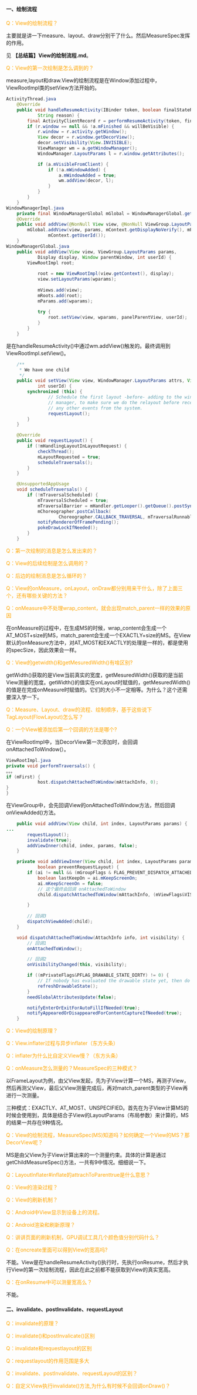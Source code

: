 #### 一、绘制流程

<font color='orange'>Q：View的绘制流程？</font>

主要就是讲一下measure、layout、draw分别干了什么。然后MeasureSpec发挥的作用。

见 **【总结篇】View的绘制流程.md**。

<font color='orange'>Q：View的第一次绘制是怎么调到的？</font>

measure,layout和draw.View的绘制流程是在Window添加过程中，ViewRootImpl类的setView方法开始的。

```java
ActivityThread.java
	@Override
    public void handleResumeActivity(IBinder token, boolean finalStateRequest, boolean isForward,
            String reason) {
        final ActivityClientRecord r = performResumeActivity(token, finalStateRequest, reason);
        if (r.window == null && !a.mFinished && willBeVisible) {
            r.window = r.activity.getWindow();
            View decor = r.window.getDecorView();
            decor.setVisibility(View.INVISIBLE);
            ViewManager wm = a.getWindowManager();
            WindowManager.LayoutParams l = r.window.getAttributes();

            if (a.mVisibleFromClient) {
                if (!a.mWindowAdded) {
                    a.mWindowAdded = true;
                    wm.addView(decor, l);
                }
            }
        }        
    }
WindowManagerImpl.java
    private final WindowManagerGlobal mGlobal = WindowManagerGlobal.getInstance();    
    @Override
    public void addView(@NonNull View view, @NonNull ViewGroup.LayoutParams params) {
        mGlobal.addView(view, params, mContext.getDisplayNoVerify(), mParentWindow,
                mContext.getUserId());
    }
WindowManagerGlobal.java
    public void addView(View view, ViewGroup.LayoutParams params,
            Display display, Window parentWindow, int userId) {
        ViewRootImpl root;
    
            root = new ViewRootImpl(view.getContext(), display);
            view.setLayoutParams(wparams);
    
            mViews.add(view);
            mRoots.add(root);
            mParams.add(wparams);
    
            try {
                root.setView(view, wparams, panelParentView, userId);
            } 
        }
    }
```

是在handleResumeActivity()中通过wm.addView()触发的。最终调用到ViewRootImpl.setView()。

```java
    /**
     * We have one child
     */
    public void setView(View view, WindowManager.LayoutParams attrs, View panelParentView,
            int userId) {
        synchronized (this) {
                // Schedule the first layout -before- adding to the window
                // manager, to make sure we do the relayout before receiving
                // any other events from the system.
                requestLayout();            
        }
    }       

    @Override
    public void requestLayout() {
        if (!mHandlingLayoutInLayoutRequest) {
            checkThread();
            mLayoutRequested = true;
            scheduleTraversals();
        }
    }

    @UnsupportedAppUsage
    void scheduleTraversals() {
        if (!mTraversalScheduled) {
            mTraversalScheduled = true;
            mTraversalBarrier = mHandler.getLooper().getQueue().postSyncBarrier();
            mChoreographer.postCallback(
                    Choreographer.CALLBACK_TRAVERSAL, mTraversalRunnable, null);
            notifyRendererOfFramePending();
            pokeDrawLockIfNeeded();
        }
    }
```



<font color='orange'>Q：第一次绘制的消息是怎么发出来的？</font>



<font color='orange'>Q：View的后续绘制是怎么调用的？</font>



<font color='orange'>Q：后边的绘制消息是怎么循环的？</font>



<font color='orange'>Q：View的onMeasure，onLayout，onDraw都分别用来干什么，除了上面三个，还有哪些关键的方法？</font>



<font color='orange'>Q：onMeasure中不处理wrap_content，就会出现match_parent一样的效果的原因</font>

在onMeasure的过程中，在生成MS的时候，wrap_content会生成一个AT_MOST+size的MS，match_parent会生成一个EXACTLY+size的MS。在View默认的onMeasure方法中，对AT_MOST和EXACTLY的处理是一样的，都是使用的specSize，因此效果会一样。

<font color='orange'>Q：View的getwidth()和getMesuredWidth()有啥区别?</font>

getWidth()获取的是View当前真实的宽度，getMesuredWidth()获取的是当前View测量的宽度。getWidth()的值实在onLayout时赋值的，getMesuredWidth()的值是在完成onMeasure时赋值的。它们的大小不一定相等。为什么？这个还需要深入学一下。

<font color='orange'>Q：Measure、Layout、draw的流程、绘制顺序，基于这些说下TagLayout(FlowLayout)怎么写？</font>



<font color='orange'>Q：一个View被添加后第一个回调的方法是哪个?</font>

在ViewRootImpl中，当DecorView第一次添加时，会回调onAttachedToWindow(）。

```java
ViewRootImpl.java
private void performTraversals() {
。。。
if (mFirst) {
            host.dispatchAttachedToWindow(mAttachInfo, 0);
}
}
```

在ViewGroup中，会先回调View的onAttachedToWindow方法，然后回调onViewAdded()方法。

```java
    public void addView(View child, int index, LayoutParams params) {
...
        requestLayout();
        invalidate(true);
        addViewInner(child, index, params, false);
    }

    private void addViewInner(View child, int index, LayoutParams params,
            boolean preventRequestLayout) {
        if (ai != null && (mGroupFlags & FLAG_PREVENT_DISPATCH_ATTACHED_TO_WINDOW) == 0) {
            boolean lastKeepOn = ai.mKeepScreenOn;
            ai.mKeepScreenOn = false;
            // 这个最终会回调 onAttachedToWindow
            child.dispatchAttachedToWindow(mAttachInfo, (mViewFlags&VISIBILITY_MASK));

        }
        
		// 回调3
        dispatchViewAdded(child);
    }

    void dispatchAttachedToWindow(AttachInfo info, int visibility) {
        // 回调1
        onAttachedToWindow();

        // 回调2
        onVisibilityChanged(this, visibility);

        if ((mPrivateFlags&PFLAG_DRAWABLE_STATE_DIRTY) != 0) {
            // If nobody has evaluated the drawable state yet, then do it now.
            refreshDrawableState();
        }
        needGlobalAttributesUpdate(false);

        notifyEnterOrExitForAutoFillIfNeeded(true);
        notifyAppearedOrDisappearedForContentCaptureIfNeeded(true);
    }
```



<font color='orange'>Q：View的绘制原理？</font>



<font color='orange'>Q：View.inflater过程与异步inflater（东方头条）</font>



<font color='orange'>Q：inflater为什么比自定义View慢？（东方头条）</font>



<font color='orange'>Q：onMeasure怎么测量的？MeasureSpec的三种模式？</font>

以FrameLayout为例，由父View发起，先为子View计算一个MS，再测子View，然后再测父View，最后父View测量完成后，再对match_parent类型的子View再进行一次测量。

三种模式：EXACTLY、AT_MOST、UNSPECIFIED。首先在为子View计算MS的时候会使用到，具体是结合子View的LayoutParams（布局参数）来计算的，MS的结果一共存在9种情况。

<font color='orange'>Q：View的绘制流程，MeasureSpec(MS)知道吗？如何确定一个View的MS？那DecorView呢？</font>

MS是由父View为子View计算出来的一个测量约束。具体的计算是通过getChildMeasureSpec()方法，一共有9中情况。细细说一下。

<font color='orange'>Q：LayoutInflater#inflate的attrachToParenttrue是什么意思？</font>



<font color='orange'>Q：View的渲染过程？</font>



<font color='orange'>Q：View的刷新机制？</font>



<font color='orange'>Q：Android中View显示到设备上的流程。</font>



<font color='orange'>Q：Android渲染和刷新原理？</font>



<font color='orange'>Q：讲讲页面的刷新机制，GPU调试工具几个颜色值分别代码什么？</font>



<font color='orange'>Q：在oncreate里面可以得到View的宽高吗?</font>

不能。View是在handleResumeActivity()执行时，先执行onResume，然后才执行View的第一次绘制流程，因此在此之前都不能获取到View的真实宽高。

<font color='orange'>Q：在onResume中可以测量宽高么？</font>

不能。



#### 二、invalidate、postInvalidate、requestLayout

<font color='orange'>Q：invalidate的原理？</font>



<font color='orange'>Q：invalidate()和postInvalicate()区别</font>



<font color='orange'>Q：invalidate和requestlayout的区别</font>



<font color='orange'>Q：requestlayout的作用范围是多大</font>



<font color='orange'>Q：invalidate、postInvalidate、requestLayout的区别？</font>



<font color='orange'>Q：自定义View执行invalidate()方法,为什么有时候不会回调onDraw()？</font>

